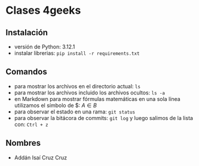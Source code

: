 # Clases 4geeks
## Instalación
- versión de Python: 3.12.1
- instalar librerias: `pip install -r requirements.txt`
## Comandos
- para mostrar los archivos en el directorio actual: `ls`
- para mostrar los archivos incluido los archivos ocultos: `ls -a` 
- en Markdown para mostrar fórmulas matemáticas en una sola línea utilizamos el símbolo de \$: $A \in B$
- para observar el estado en una rama: `git status`
- para observar la bitácora de commits: `git log` y luego salimos de la lista con: `Ctrl + z`

## Nombres
- Addán Isaí Cruz Cruz